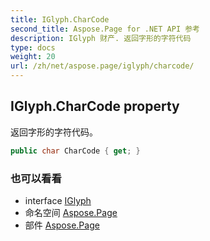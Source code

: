 ```yaml
---
title: IGlyph.CharCode
second_title: Aspose.Page for .NET API 参考
description: IGlyph 财产. 返回字形的字符代码
type: docs
weight: 20
url: /zh/net/aspose.page/iglyph/charcode/
---
```

## IGlyph.CharCode property

返回字形的字符代码。

```csharp
public char CharCode { get; }
```

### 也可以看看

* interface [IGlyph](../)
* 命名空间 [Aspose.Page](../../iglyph/)
* 部件 [Aspose.Page](../../../)


